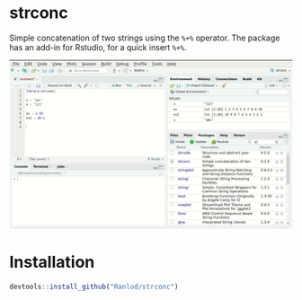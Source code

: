 # strconc
Simple concatenation of two strings using the `%+%` operator. The package has an add-in for Rstudio, for a quick insert `%+%`.

![alt text](man/figures/using.gif)
# Installation
``` R
devtools::install_github("Ranlod/strconc")
```
